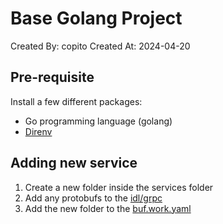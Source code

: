 # Base Golang Project

Created By: copito
Created At: 2024-04-20

## Pre-requisite

Install a few different packages:

- Go programming language (golang)
- [Direnv](https://direnv.net/docs/installation.html)

## Adding new service

1. Create a new folder inside the services folder
1. Add any protobufs to the [idl/grpc](./idl/grpc/)
1. Add the new folder to the [buf.work.yaml](./buf.work.yaml)
